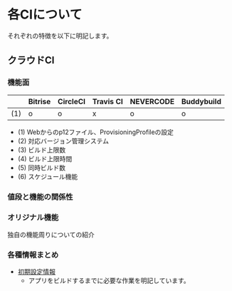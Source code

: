 # 各CIについて
それぞれの特徴を以下に明記します。

## クラウドCI

### 機能面

|   |Bitrise|CircleCI|Travis CI|NEVERCODE|Buddybuild|
|:--|:------|:-------|:--------|:--------|:---------|
|(1)|o      |o       |x        |o        |o         |


 - (1) Webからのp12ファイル、ProvisioningProfileの設定
 - (2) 対応バージョン管理システム
 - (3) ビルド上限数
 - (4) ビルド上限時間
 - (5) 同時ビルド数
 - (6) スケジュール機能

### 値段と機能の関係性


### オリジナル機能
独自の機能周りについての紹介

### 各種情報まとめ
 - [初期設定情報](SETTING.md)
   - アプリをビルドするまでに必要な作業を明記しています。